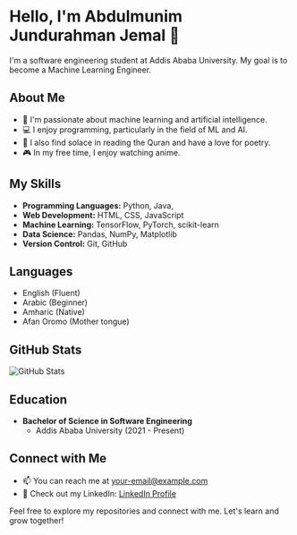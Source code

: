 # Hello, I'm Abdulmunim Jundurahman Jemal 👋

I'm a software engineering student at Addis Ababa University. My goal is to become a Machine Learning Engineer.

## About Me

- 🌱 I'm passionate about machine learning and artificial intelligence.
- 💻 I enjoy programming, particularly in the field of ML and AI.
- 📖 I also find solace in reading the Quran and have a love for poetry.
- 🎮 In my free time, I enjoy watching anime.

## My Skills

- **Programming Languages:** Python, Java, 
- **Web Development:** HTML, CSS, JavaScript
- **Machine Learning:** TensorFlow, PyTorch, scikit-learn
- **Data Science:** Pandas, NumPy, Matplotlib
- **Version Control:** Git, GitHub

## Languages

- English (Fluent)
- Arabic (Beginner)
- Amharic (Native)
- Afan Oromo (Mother tongue)

<!--
## Top Projects

- [Project 1](link-to-project-1): Brief description of Project 1.
- [Project 2](link-to-project-2): Brief description of Project 2.
- [Project 3](link-to-project-3): Brief description of Project 3.

## Certifications

- [Certification 1](link-to-certification-1): Describe the certification and its relevance.
- [Certification 2](link-to-certification-2): Describe the certification and its relevance.
-->

## GitHub Stats

![GitHub Stats](https://github-readme-stats.vercel.app/api?username=abdulmunimjemal&show_icons=true&count_private=true&hide=contribs)


## Education

- **Bachelor of Science in Software Engineering**
  - Addis Ababa University (2021 - Present)

## Connect with Me

- 📫 You can reach me at [your-email@example.com](mailto:ajjemal729@example.com)
- 💼 Check out my LinkedIn: [LinkedIn Profile](https://www.linkedin.com/in/abdulmunim-jemal)
<!-- - 🌐 Visit my personal website: [YourWebsite.com](https://www.yourwebsite.com) -->

Feel free to explore my repositories and connect with me. Let's learn and grow together!

